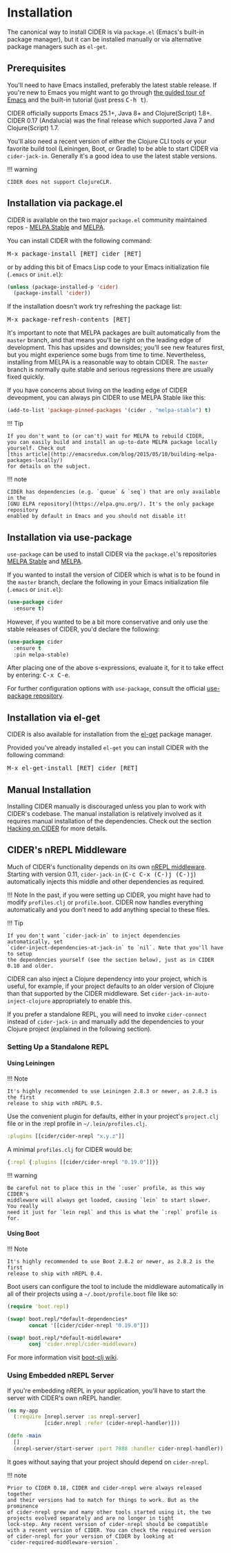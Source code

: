 # Installation

The canonical way to install CIDER is via `package.el` (Emacs's built-in package
manager), but it can be installed manually or via alternative package managers such
as `el-get`.

## Prerequisites

You'll need to have Emacs installed, preferably the latest stable
release. If you're new to Emacs you might want to go through
[the guided tour of Emacs](https://www.gnu.org/software/emacs/tour/index.html)
and the built-in tutorial (just press <kbd>C-h t</kbd>).

CIDER officially supports Emacs 25.1+, Java 8+ and Clojure(Script)
1.8+.  CIDER 0.17 (Andalucía) was the final release which supported
Java 7 and Clojure(Script) 1.7.

You'll also need a recent version of either the Clojure CLI tools or your
favorite build tool (Leiningen, Boot, or Gradle) to be able to start CIDER via
`cider-jack-in`. Generally it's a good idea to use the latest stable versions.

!!! warning

    CIDER does not support ClojureCLR.

## Installation via package.el

CIDER is available on the two major `package.el` community
maintained repos -
[MELPA Stable](http://stable.melpa.org)
and [MELPA](http://melpa.org).

You can install CIDER with the following command:

<kbd>M-x package-install [RET] cider [RET]</kbd>

or by adding this bit of Emacs Lisp code to your Emacs initialization file
(`.emacs` or `init.el`):

```el
(unless (package-installed-p 'cider)
  (package-install 'cider))
```

If the installation doesn't work try refreshing the package list:

<kbd>M-x package-refresh-contents [RET]</kbd>

It's important to note that MELPA packages are built automatically
from the `master` branch, and that means you'll be right on the
leading edge of development. This has upsides and downsides; you'll
see new features first, but you might experience some bugs from
time to time. Nevertheless, installing from MELPA is a reasonable way
to obtain CIDER. The `master` branch is normally quite stable
and serious regressions there are usually fixed quickly.

If you have concerns about living on the leading edge of CIDER
deveopment, you can always pin CIDER to use MELPA Stable like this:

```el
(add-to-list 'package-pinned-packages '(cider . "melpa-stable") t)
```

!!! Tip

    If you don't want to (or can't) wait for MELPA to rebuild CIDER,
    you can easily build and install an up-to-date MELPA package locally yourself. Check out
    [this article](http://emacsredux.com/blog/2015/05/10/building-melpa-packages-locally/)
    for details on the subject.

!!! note

    CIDER has dependencies (e.g. `queue` & `seq`) that are only available in the
    [GNU ELPA repository](https://elpa.gnu.org/). It's the only package repository
    enabled by default in Emacs and you should not disable it!

## Installation via use-package

`use-package` can be used to install CIDER via the `package.el`'s repositories
[MELPA Stable](http://stable.melpa.org) and [MELPA](http://melpa.org).

If you wanted to install the version of CIDER which is what is to be found in
the `master` branch, declare the following in your Emacs initialization file
(`.emacs` or `init.el`):

```el
(use-package cider
  :ensure t)
```

However, if you wanted to be a bit more conservative and only use the stable
releases of CIDER, you'd declare the following:

```el
(use-package cider
  :ensure t
  :pin melpa-stable)
```

After placing one of the above s-expressions, evaluate it, for it to take effect
by entering: <kbd>C-x C-e</kbd>.

For further configuration options with `use-package`, consult the
official [use-package repository](https://github.com/jwiegley/use-package).


## Installation via el-get

CIDER is also available for installation from
the [el-get](https://github.com/dimitri/el-get) package manager.

Provided you've already installed `el-get` you can install CIDER with the
following command:

<kbd>M-x el-get-install [RET] cider [RET]</kbd>

## Manual Installation

Installing CIDER manually is discouraged unless you plan to work with CIDER's
codebase. The manual installation is relatively involved as it requires manual
installation of the dependencies. Check out the section
[Hacking on CIDER](hacking_on_cider.md) for more details.

## CIDER's nREPL Middleware

Much of CIDER's functionality depends on its own [nREPL
middleware](https://github.com/clojure-emacs/cider-nrepl). Starting
with version 0.11, `cider-jack-in` (<kbd>C-c C-x (C-)j (C-)j</kbd>)
automatically injects this middle and other dependencies as required.

!!! Note
    In the past, if you were setting up CIDER, you might have had to
    modify `profiles.clj` or `profile.boot`. CIDER now handles
    everything automatically and you don't need to add anything
    special to these files.

!!! Tip

    If you don't want `cider-jack-in` to inject dependencies automatically, set
    `cider-inject-dependencies-at-jack-in` to `nil`. Note that you'll have to setup
    the dependencies yourself (see the section below), just as in CIDER 0.10 and older.

CIDER can also inject a Clojure dependency into your project, which is useful,
for example, if your project defaults to an older version of Clojure than that
supported by the CIDER middleware. Set `cider-jack-in-auto-inject-clojure`
appropriately to enable this.

If you prefer a standalone REPL, you will need to invoke
`cider-connect` instead of `cider-jack-in` and manually add the
dependencies to your Clojure project (explained in the following
section).

### Setting Up a Standalone REPL

#### Using Leiningen

!!! Note

    It's highly recommended to use Leiningen 2.8.3 or newer, as 2.8.3 is the first
    release to ship with nREPL 0.5.

Use the convenient plugin for defaults, either in your project's
`project.clj` file or in the :repl profile in `~/.lein/profiles.clj`.

```clojure
:plugins [[cider/cider-nrepl "x.y.z"]]
```

A minimal `profiles.clj` for CIDER would be:

```clojure
{:repl {:plugins [[cider/cider-nrepl "0.19.0"]]}}
```

!!! warning

    Be careful not to place this in the `:user` profile, as this way CIDER's
    middleware will always get loaded, causing `lein` to start slower.  You really
    need it just for `lein repl` and this is what the `:repl` profile is for.

#### Using Boot

!!! Note

    It's highly recommended to use Boot 2.8.2 or newer, as 2.8.2 is the first
    release to ship with nREPL 0.4.

Boot users can configure the tool to include the middleware automatically in
all of their projects using a `~/.boot/profile.boot` file like so:

```clojure
(require 'boot.repl)

(swap! boot.repl/*default-dependencies*
       concat '[[cider/cider-nrepl "0.19.0"]])

(swap! boot.repl/*default-middleware*
       conj 'cider.nrepl/cider-middleware)
```

For more information visit [boot-clj wiki](https://github.com/boot-clj/boot/wiki/Cider-REPL).

### Using Embedded nREPL Server

If you're embedding nREPL in your application, you'll have to start the
server with CIDER's own nREPL handler.

```clojure
(ns my-app
  (:require [nrepl.server :as nrepl-server]
            [cider.nrepl :refer (cider-nrepl-handler)]))

(defn -main
  []
  (nrepl-server/start-server :port 7888 :handler cider-nrepl-handler))
```

It goes without saying that your project should depend on `cider-nrepl`.

!!! note

    Prior to CIDER 0.18, CIDER and cider-nrepl were always released together
    and their versions had to match for things to work. But as the prominence
    of cider-nrepl grew and many other tools started using it, the two
    projects evolved separately and are no longer in tight
    lock-step. Any recent version of cider-nrepl should be compatible
    with a recent version of CIDER. You can check the required version
    of cider-nrepl for your version of CIDER by looking at
    `cider-required-middleware-version`.
